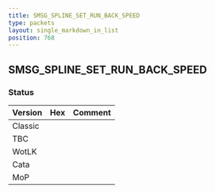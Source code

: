 ```yaml
---
title: SMSG_SPLINE_SET_RUN_BACK_SPEED
type: packets
layout: single_markdown_in_list
position: 768
---
```


## SMSG_SPLINE_SET_RUN_BACK_SPEED

### Status

Version | Hex | Comment
---------- | ---------- | ---------- 
Classic |  |  
TBC |  |  
WotLK |  |  
Cata |  |  
MoP |  |  